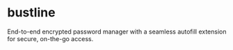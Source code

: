 # bustline
End-to-end encrypted password manager with a seamless autofill extension for secure, on-the-go access.
